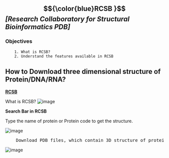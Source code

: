 ## $${\color{blue}RCSB }$$ *[Research Collaboratory for Structural Bioinformatics PDB]*

### Objectives
```
    1. What is RCSB?
    2. Understand the features available in RCSB
  ```


## How to Download three dimensional structure of Protein/DNA/RNA?
**[RCSB](https://www.rcsb.org/)**


What is RCSB?
![image](https://github.com/user-attachments/assets/1794a8be-15f4-4cea-8a38-9752f1a76111)

</break>

**Search Bar in RCSB**

Type the name of protein or Protein code to get the structure. 

![image](https://github.com/user-attachments/assets/95b1d683-2ea9-431d-85e6-613cfc30fa21)

<pre>
    Download PDB files, which contain 3D structure of protein from RCSB
</pre>

![image](https://github.com/user-attachments/assets/a672e94b-951b-4ec8-a3c8-5d2058e9f036)
